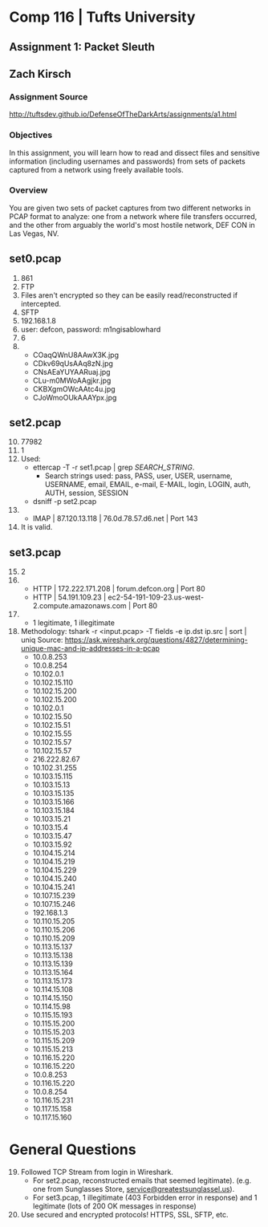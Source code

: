 # Comp 116 | Tufts University #
## Assignment 1: Packet Sleuth ##
## Zach Kirsch ##


### Assignment Source ###
http://tuftsdev.github.io/DefenseOfTheDarkArts/assignments/a1.html


### Objectives ###
In this assignment, you will learn how to read and dissect files and sensitive information (including usernames and passwords) from sets of packets captured from a network using freely available tools.


### Overview ###
You are given two sets of packet captures from two different networks in PCAP format to analyze: one from a network where file transfers occurred, and the other from arguably the world's most hostile network, DEF CON in Las Vegas, NV.



## set0.pcap ##

1. 861
2. FTP
3. Files aren't encrypted so they can be easily read/reconstructed if
   intercepted.
4. SFTP
5. 192.168.1.8
6. user: defcon, password: m1ngisablowhard
7. 6
8.
   - COaqQWnU8AAwX3K.jpg
   - CDkv69qUsAAq8zN.jpg
   - CNsAEaYUYAARuaj.jpg
   - CLu-m0MWoAAgjkr.jpg
   - CKBXgmOWcAAtc4u.jpg
   - CJoWmoOUkAAAYpx.jpg


## set2.pcap ##

10. 77982
11. 1
12. Used:
    - ettercap -T -r set1.pcap | grep *SEARCH\_STRING*.
      - Search strings used: pass, PASS, user, USER, username, USERNAME,
        email, EMAIL, e-mail, E-MAIL, login, LOGIN, auth, AUTH, session,
        SESSION
    - dsniff -p set2.pcap
13.
    - IMAP | 87.120.13.118 | 76.0d.78.57.d6.net | Port 143
14. It is valid.
   
 
## set3.pcap ##
15. 2
16. 
    - HTTP | 172.222.171.208 | forum.defcon.org | Port 80
    - HTTP | 54.191.109.23 | ec2-54-191-109-23.us-west-2.compute.amazonaws.com |
      Port 80
17.
    - 1 legitimate, 1 illegitimate
18. Methodology: tshark -r <input.pcap> -T fields -e ip.dst ip.src | sort | uniq
    Source: https://ask.wireshark.org/questions/4827/determining-unique-mac-and-ip-addresses-in-a-pcap
    - 10.0.8.253
    - 10.0.8.254
    - 10.102.0.1
    - 10.102.15.110
    - 10.102.15.200
    - 10.102.15.200
    - 10.102.0.1
    - 10.102.15.50
    - 10.102.15.51
    - 10.102.15.55
    - 10.102.15.57
    - 10.102.15.57
    - 216.222.82.67
    - 10.102.31.255
    - 10.103.15.115
    - 10.103.15.13
    - 10.103.15.135
    - 10.103.15.166
    - 10.103.15.184
    - 10.103.15.21
    - 10.103.15.4
    - 10.103.15.47
    - 10.103.15.92
    - 10.104.15.214
    - 10.104.15.219
    - 10.104.15.229
    - 10.104.15.240
    - 10.104.15.241
    - 10.107.15.239
    - 10.107.15.246
    - 192.168.1.3
    - 10.110.15.205
    - 10.110.15.206
    - 10.110.15.209
    - 10.113.15.137
    - 10.113.15.138
    - 10.113.15.139
    - 10.113.15.164
    - 10.113.15.173
    - 10.114.15.108
    - 10.114.15.150
    - 10.114.15.98
    - 10.115.15.193
    - 10.115.15.200
    - 10.115.15.203
    - 10.115.15.209
    - 10.115.15.213
    - 10.116.15.220
    - 10.116.15.220
    - 10.0.8.253
    - 10.116.15.220
    - 10.0.8.254
    - 10.116.15.231
    - 10.117.15.158
    - 10.117.15.160


# General Questions #
19. Followed TCP Stream from login in Wireshark.
    - For set2.pcap, reconstructed emails that seemed legitimate).
      (e.g. one from Sunglasses Store, service@greatestsunglassel.us).
    - For set3.pcap, 1 illegitimate (403 Forbidden error in response) and
      1 legitimate (lots of 200 OK messages in response)
20. Use secured and encrypted protocols! HTTPS, SSL, SFTP, etc.
